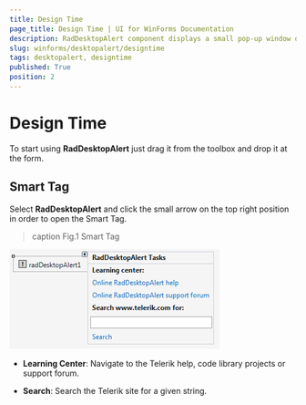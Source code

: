 ```yaml
---
title: Design Time
page_title: Design Time | UI for WinForms Documentation
description: RadDesktopAlert component displays a small pop-up window on the screen to notify the user that a specific event has occurred in the application. 
slug: winforms/desktopalert/designtime
tags: desktopalert, designtime
published: True
position: 2
---
```


# Design Time

To start using __RadDesktopAlert__ just drag it from the toolbox and drop it at the form.

## Smart Tag

Select __RadDesktopAlert__ and click the small arrow on the top right position in order to open the Smart Tag.

>caption Fig.1 Smart Tag

![desktopalert-desing-time 001](images/desktopalert-design-time001.png)

* __Learning Center__: Navigate to the Telerik help, code library projects or support forum.

* __Search__: Search the Telerik site for a given string.
